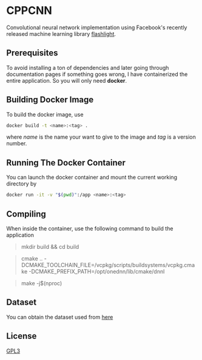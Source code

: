 # CPPCNN

Convolutional neural network implementation using Facebook's recently released machine learning library [flashlight](https://github.com/flashlight/flashlight).

## Prerequisites
To avoid installing a ton of dependencies and later going through documentation pages if something goes wrong, I have containerized the entire application. So you will only need **docker**.


## Building Docker Image

To build the docker image, use
```bash
docker build -t <name>:<tag> .
```
where *name* is the name your want to give to the image and *tag* is a version number.

## Running The Docker Container
You can launch the docker container and mount the current working directory by
```bash
docker run -it -v "$(pwd)":/app <name>:<tag>
```

## Compiling
When inside the container, use the following command to build the application

> mkdir build && cd build

> cmake .. -DCMAKE_TOOLCHAIN_FILE=/vcpkg/scripts/buildsystems/vcpkg.cmake -DCMAKE_PREFIX_PATH=/opt/onednn/lib/cmake/dnnl

> make -j$(nproc)

## Dataset
You can obtain the dataset used from [here](https://www.kaggle.com/meowmeowmeowmeowmeow/gtsrb-german-traffic-sign)

## License
[GPL3](https://www.gnu.org/licenses/gpl-3.0.en.html)